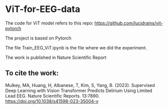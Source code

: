 # ViT-for-EEG-data

The code for ViT model refers to this repo: https://github.com/lucidrains/vit-pytorch

The project is based on Pytorch

The file Train_EEG_ViT.ipynb is the file where we did the experiment.

The work is published in Nature Scientific Report

## To cite the work:

Mulkey, MA, Huang, H, Albanese, T, Kim, S, Yang, B. (2023). Supervised Deep Learning with Vision Transformer Predicts Delirium Using Limited Lead EEG. Nature Scientific Reports. 13:7890. https://doi.org/10.1038/s41598-023-35004-y
